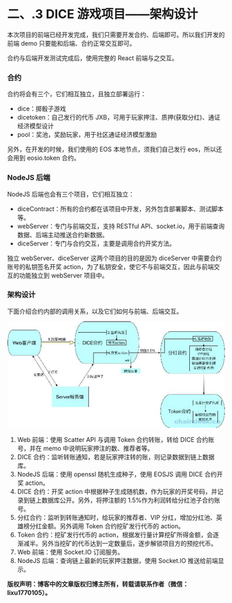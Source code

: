 # 二、.3 DICE 游戏项目——架构设计

本次项目的前端已经开发完成，我们只需要开发合约、后端即可。所以我们开发的前端 demo 只要能和后端、合约正常交互即可。

合约与后端开发测试完成后，使用完整的 React 前端与之交互。

### 合约

合约将会有三个，它们相互独立，且独立部署运行：

*   dice：掷骰子游戏
*   dicetoken：自己发行的代币 JXB，可用于玩家押注、质押(获取分红)、通证经济模型设计
*   pool：奖池，奖励玩家，用于社区通证经济模型激励

另外，在开发的时候，我们使用的 EOS 本地节点，须我们自己发行 eos，所以还会用到 eosio.token 合约。

### NodeJS 后端

NodeJS 后端也会有三个项目，它们相互独立：

*   diceContract：所有的合约都在该项目中开发，另外包含部署脚本、测试脚本等。
*   webServer：专门与前端交互，支持 RESTful API、socket.io，用于前端查询数据、后端主动推送合约新数据。
*   diceServer：专门与合约交互，主要是调用合约开奖方法。

独立 webServer、diceServer 这两个项目的目的是因为 diceServer 中需要合约账号的私钥签名开奖 action，为了私钥安全，使它不与前端交互，因此与前端交互的功能独立到 webServer 项目中。

### 架构设计

下面介绍合约内部的调用关系，以及它们如何与前端、后端交互。

![CCC1614D-284E-45BB-B6B3-3FC9D66EA438](img/1a3530b72998fce53296460efb8a5627.jpg)

1.  Web 前端：使用 Scatter API 与调用 Token 合约转账，转给 DICE 合约账号，并在 memo 中说明玩家押注的数、推荐者等。
2.  DICE 合约：监听转账通知，若是玩家押注转的账，则记录数据到链上数据库。
3.  NodeJS 后端：使用 openssl 随机生成种子，使用 EOSJS 调用 DICE 合约开奖 action。
4.  DICE 合约：开奖 action 中根据种子生成随机数，作为玩家的开奖号码，并记录到链上数据库公开。另外，将押注额的 1.5%作为利润转给分红池子合约账号。
5.  分红合约：监听到转账通知时，给玩家的推荐者、VIP 分红，增加分红池、英雄榜分红金额。另外调用 Token 合约挖矿发行代币的 action。
6.  Token 合约：挖矿发行代币的 action，根据发行量计算挖矿所得金额，会逐渐减半。另外当挖矿的代币达到一定数量后，逐步解锁项目方的预挖代币。
7.  Web 前端：使用 Socket.IO 订阅服务。
8.  NodeJS 后端：查询链上最新的玩家押注数据，使用 Socket.IO 推送给前端显示。

**版权声明：博客中的文章版权归博主所有，转载请联系作者（微信：lixu1770105）。**